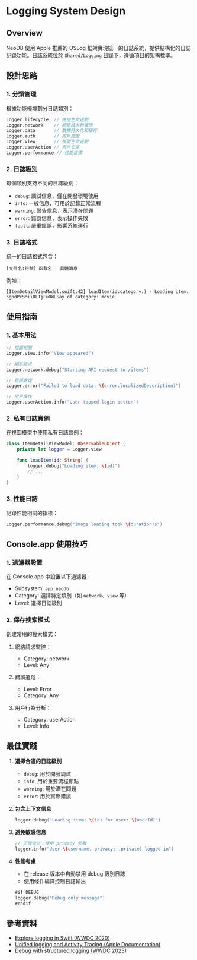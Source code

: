 # Logging System Design

## Overview

NeoDB 使用 Apple 推薦的 OSLog 框架實現統一的日誌系統，提供結構化的日誌記錄功能。日誌系統位於 `Shared/Logging` 目錄下，遵循項目的架構標準。

## 設計思路

### 1. 分類管理

根據功能模塊劃分日誌類別：

```swift
Logger.lifecycle  // 應用生命週期
Logger.network    // 網絡請求和響應
Logger.data       // 數據持久化和緩存
Logger.auth       // 用戶認證
Logger.view       // 視圖生命週期
Logger.userAction // 用戶交互
Logger.performance // 性能指標
```

### 2. 日誌級別

每個類別支持不同的日誌級別：

- `debug`: 調試信息，僅在開發環境使用
- `info`: 一般信息，可用於記錄正常流程
- `warning`: 警告信息，表示潛在問題
- `error`: 錯誤信息，表示操作失敗
- `fault`: 嚴重錯誤，影響系統運行

### 3. 日誌格式

統一的日誌格式包含：

```
[文件名:行號] 函數名 - 具體消息
```

例如：
```
[ItemDetailViewModel.swift:42] loadItem(id:category:) - Loading item: 5gpdPcSMii0LTjFu0WLSay of category: movie
```

## 使用指南

### 1. 基本用法

```swift
// 視圖相關
Logger.view.info("View appeared")

// 網絡請求
Logger.network.debug("Starting API request to /items")

// 錯誤處理
Logger.error("Failed to load data: \(error.localizedDescription)")

// 用戶操作
Logger.userAction.info("User tapped login button")
```

### 2. 私有日誌實例

在視圖模型中使用私有日誌實例：

```swift
class ItemDetailViewModel: ObservableObject {
    private let logger = Logger.view
    
    func loadItem(id: String) {
        logger.debug("Loading item: \(id)")
        // ...
    }
}
```

### 3. 性能日誌

記錄性能相關的指標：

```swift
Logger.performance.debug("Image loading took \(duration)s")
```

## Console.app 使用技巧

### 1. 過濾器設置

在 Console.app 中設置以下過濾器：

- Subsystem: `app.neodb`
- Category: 選擇特定類別（如 `network`、`view` 等）
- Level: 選擇日誌級別

### 2. 保存搜索模式

創建常用的搜索模式：

1. 網絡請求監控：
   - Category: network
   - Level: Any

2. 錯誤追蹤：
   - Level: Error
   - Category: Any

3. 用戶行為分析：
   - Category: userAction
   - Level: Info

## 最佳實踐

1. **選擇合適的日誌級別**
   - `debug`: 用於開發調試
   - `info`: 用於重要流程節點
   - `warning`: 用於潛在問題
   - `error`: 用於實際錯誤

2. **包含上下文信息**
   ```swift
   logger.debug("Loading item: \(id) for user: \(userId)")
   ```

3. **避免敏感信息**
   ```swift
   // 正確做法：使用 privacy 參數
   logger.info("User \(username, privacy: .private) logged in")
   ```

4. **性能考慮**
   - 在 release 版本中自動禁用 debug 級別日誌
   - 使用條件編譯控制日誌輸出
   ```swift
   #if DEBUG
   logger.debug("Debug only message")
   #endif
   ```

## 參考資料

- [Explore logging in Swift (WWDC 2020)](https://developer.apple.com/videos/play/wwdc2020/10168/)
- [Unified logging and Activity Tracing (Apple Documentation)](https://developer.apple.com/documentation/os/logging)
- [Debug with structured logging (WWDC 2023)](https://developer.apple.com/videos/play/wwdc2023/10226/) 